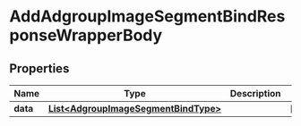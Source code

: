 

# AddAdgroupImageSegmentBindResponseWrapperBody


## Properties

Name | Type | Description | Notes
------------ | ------------- | ------------- | -------------
**data** | [**List&lt;AdgroupImageSegmentBindType&gt;**](AdgroupImageSegmentBindType.md) |  |  [optional]



